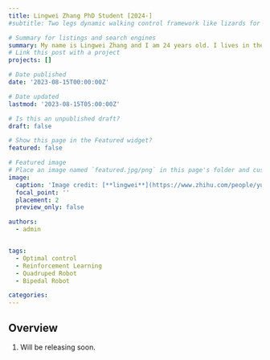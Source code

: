 ```yaml
---
title: Lingwei Zhang PhD Student [2024-]
#subtitle: Two legs dynamic walking control framework like lizards for quadruped robots.

# Summary for listings and search engines
summary: My name is Lingwei Zhang and I am 24 years old. I lives in the Fanling in the northeastern part of Hong Kong and is unmarried. I'm serving in CUHK. I work overtime until 10pm every day to get home. I don't smoke, and the wine is just a taste. Go to bed at 11 p.m. and get 8 hours of sleep every day. Before going to bed, I must drink a glass of warm water, then do 20 minutes of calisthenics, go to bed, and fall asleep immediately. As soon as the sun rises, no fatigue and stress could be left until the next day. Doctors say I'm healthy
# Link this post with a project
projects: []

# Date published
date: '2023-08-15T00:00:00Z'

# Date updated
lastmod: '2023-08-15T05:00:00Z'

# Is this an unpublished draft?
draft: false

# Show this page in the Featured widget?
featured: false

# Featured image
# Place an image named `featured.jpg/png` in this page's folder and customize its options here.
image:
  caption: 'Image credit: [**lingwei**](https://www.zhihu.com/people/yuexiaozhu)'
  focal_point: ''
  placement: 2
  preview_only: false

authors:
  - admin


tags:
  - Optimal control
  - Reinforcement Learning
  - Quadruped Robot
  - Bipedal Robot

categories:
---
```

## Overview

1. Will be releasing soon.
